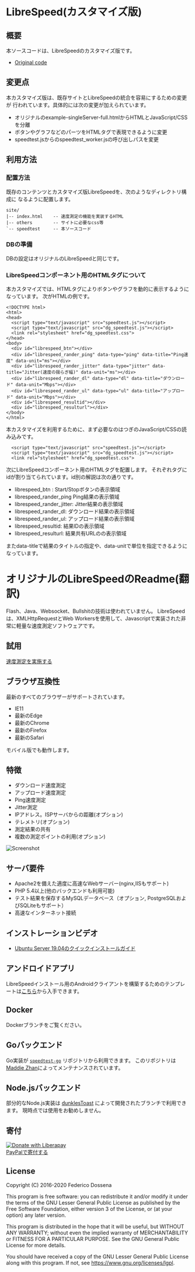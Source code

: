 # LibreSpeed(カスタマイズ版)
## 概要
本ソースコードは、LibreSpeedのカスタマイズ版です。

* [Original code](https://github.com/librespeed/speedtest)


## 変更点
本カスタマイズ版は、既存サイトとLibreSpeedの統合を容易にするための変更が
行われています。具体的には次の変更が加えられています。

* オリジナルのexample-singleServer-full.htmlからHTMLとJavaScript/CSSを分離
* ボタンやグラフなどのパーツをHTMLタグで表現できるように変更
* speedtest.jsからのspeedtest_worker.jsの呼び出しパスを変更

## 利用方法
### 配置方法
既存のコンテンツとカスタマイズ版LibreSpeedを、次のようなディレクトリ構成に
なるように配置します。


```
site/
|-- index.html    -- 速度測定の機能を実装するHTML
|-- others        -- サイトに必要なcss等
`-- speedtest     -- 本ソースコード
```

### DBの準備
DBの設定はオリジナルのLibreSpeedと同じです。


### LibreSpeedコンポーネント用のHTMLタグについて
本カスタマイズでは、HTMLタグによりボタンやグラフを動的に表示するようになっています。
次がHTMLの例です。

```
<!DOCTYPE html>
<html>
<head>
  <script type="text/javascript" src="speedtest.js"></script>
  <script type="text/javascript" src="dg_speedtest.js"></script>
  <link rel="stylesheet" href="dg_speedtest.css">
</head>
<body>
  <div id="librespeed_btn"></div>
  <div id="librespeed_rander_ping" data-type="ping" data-title="Ping速度" data-unit="ms"></div>
  <div id="librespeed_rander_jitter" data-type="jitter" data-title="Jitter(速度の揺らぎ幅)" data-unit="ms"></div>
  <div id="librespeed_rander_dl" data-type="dl" data-title="ダウンロード" data-unit="Mbps"></div>
  <div id="librespeed_rander_ul" data-type="ul" data-title="アップロード" data-unit="Mbps"></div>
  <div id="librespeed_resultid"></div>
  <div id="librespeed_resulturl"></div>
</body>
</html>
```

本カスタマイズを利用するために、まず必要なのはつぎのJavaScript/CSSの読み込みです。

```
  <script type="text/javascript" src="speedtest.js"></script>
  <script type="text/javascript" src="dg_speedtest.js"></script>
  <link rel="stylesheet" href="dg_speedtest.css">
```

次にLibreSpeedコンポーネント用のHTMLタグを配置します。
それぞれタグにidが割り当てられています。id別の解説は次の通りです。

* librespeed_btn : Start/Stopボタンの表示領域
* librespeed_rander_ping Ping結果の表示領域
* librespeed_rander_jitter: Jitter結果の表示領域
* librespeed_rander_dl: ダウンロード結果の表示領域
* librespeed_rander_ul: アップロード結果の表示領域
* librespeed_resultid: 結果IDの表示領域
* librespeed_resulturl: 結果共有URLのの表示領域

またdata-titleで結果のタイトルの指定や、data-unitで単位を指定できるようになっています。


# オリジナルのLibreSpeedのReadme(翻訳)
Flash、Java、Websocket、Bullshitの技術は使われていません。
LibreSpeedは、XMLHttpRequestとWeb Workersを使用して、Javascriptで実装された非常に軽量な速度測定ソフトウェアです。

## 試用
[速度測定を実施する](https://librespeed.org)

## ブラウザ互換性
最新のすべてのブラウザーがサポートされています。

* IE11
* 最新のEdge
* 最新のChrome
* 最新のFirefox
* 最新のSafari

モバイル版でも動作します。

## 特徴
* ダウンロード速度測定
* アップロード速度測定
* Ping速度測定
* Jitter測定
* IPアドレス。ISPサーバからの距離(オプション)
* テレメトリ(オプション)
* 測定結果の共有
* 複数の測定ポイントの利用(オプション)

![Screenshot](https://speedtest.fdossena.com/mpot_v6.gif)


## サーバ要件
* Apache2を備えた適度に高速なWebサーバー(nginx,IISもサポート)
* PHP 5.4以上(他のバックエンドも利用可能)
* テスト結果を保存するMySQLデータベース（オプション, PostgreSQLおよびSQLiteもサポート）
* 高速なインターネット接続

## インストレーションビデオ
* [Ubuntu Server 19.04のクイックインストールガイド](https://fdossena.com/?p=speedtest/quickstart_v5_ubuntu.frag)

## アンドロイドアプリ
LibreSpeedインストール用のAndroidクライアントを構築するためのテンプレートは[こちら](https://github.com/librespeed/speedtest-android)から入手できます。

## Docker
Dockerブランチをご覧ください。

## Goバックエンド
Go実装が [`speedtest-go`](https://github.com/librespeed/speedtest-go) リポジトリから利用できます。
このリポジトリは [Maddie Zhan](https://github.com/maddie)によってメンテナンスされています。

## Node.jsバックエンド
部分的なNode.js実装は [dunklesToast](https://github.com/dunklesToast) によって開発されたブランチで利用できます。
現時点では使用をお勧めしません。

## 寄付
[![Donate with Liberapay](https://liberapay.com/assets/widgets/donate.svg)](https://liberapay.com/fdossena/donate)  
[PayPalで寄付する](https://www.paypal.me/sineisochronic)  

## License
Copyright (C) 2016-2020 Federico Dossena

This program is free software: you can redistribute it and/or modify
it under the terms of the GNU Lesser General Public License as published by
the Free Software Foundation, either version 3 of the License, or
(at your option) any later version.

This program is distributed in the hope that it will be useful,
but WITHOUT ANY WARRANTY; without even the implied warranty of
MERCHANTABILITY or FITNESS FOR A PARTICULAR PURPOSE.  See the
GNU General Public License for more details.

You should have received a copy of the GNU Lesser General Public License
along with this program.  If not, see <https://www.gnu.org/licenses/lgpl>.
